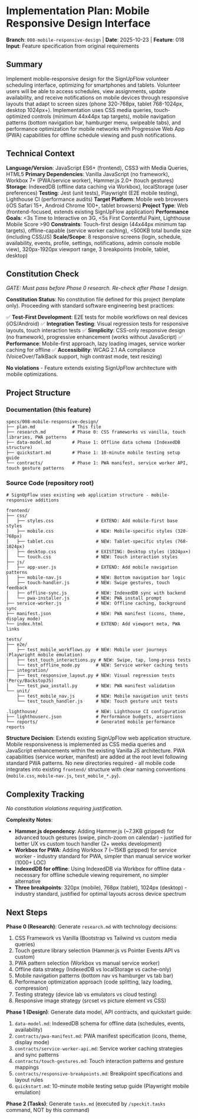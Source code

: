 # Implementation Plan: Mobile Responsive Design Interface

**Branch**: `008-mobile-responsive-design` | **Date**: 2025-10-23 | **Feature**: 018
**Input**: Feature specification from original requirements

## Summary

Implement mobile-responsive design for the SignUpFlow volunteer scheduling interface, optimizing for smartphones and tablets. Volunteer users will be able to access schedules, view assignments, update availability, and receive notifications on mobile devices through responsive layouts that adapt to screen sizes (phone 320-768px, tablet 768-1024px, desktop 1024px+). Implementation uses CSS media queries, touch-optimized controls (minimum 44x44px tap targets), mobile navigation patterns (bottom navigation bar, hamburger menu, swipeable tabs), and performance optimization for mobile networks with Progressive Web App (PWA) capabilities for offline schedule viewing and push notifications.

## Technical Context

**Language/Version**: JavaScript ES6+ (frontend), CSS3 with Media Queries, HTML5
**Primary Dependencies**: Vanilla JavaScript (no framework), Workbox 7+ (PWA/service worker), Hammer.js 2.0+ (touch gestures)
**Storage**: IndexedDB (offline data caching via Workbox), localStorage (user preferences)
**Testing**: Jest (unit tests), Playwright (E2E mobile testing), Lighthouse CI (performance audits)
**Target Platform**: Mobile web browsers (iOS Safari 15+, Android Chrome 100+, tablet browsers)
**Project Type**: Web (frontend-focused, extends existing SignUpFlow application)
**Performance Goals**: <3s Time to Interactive on 3G, <5s First Contentful Paint, Lighthouse Mobile Score >90
**Constraints**: Touch-first design (44x44px minimum tap targets), offline-capable (service worker caching), <500KB total bundle size (including CSS/JS)
**Scale/Scope**: 8 responsive screens (login, schedule, availability, events, profile, settings, notifications, admin console mobile view), 320px-1920px viewport range, 3 breakpoints (mobile, tablet, desktop)

## Constitution Check

*GATE: Must pass before Phase 0 research. Re-check after Phase 1 design.*

**Constitution Status**: No constitution file defined for this project (template only). Proceeding with standard software engineering best practices:

✅ **Test-First Development**: E2E tests for mobile workflows on real devices (iOS/Android)
✅ **Integration Testing**: Visual regression tests for responsive layouts, touch interaction tests
✅ **Simplicity**: CSS-only responsive design (no framework), progressive enhancement (works without JavaScript)
✅ **Performance**: Mobile-first approach, lazy loading images, service worker caching for offline
✅ **Accessibility**: WCAG 2.1 AA compliance (VoiceOver/TalkBack support, high contrast mode, text resizing)

**No violations** - Feature extends existing SignUpFlow architecture with mobile optimizations.

## Project Structure

### Documentation (this feature)

```
specs/008-mobile-responsive-design/
├── plan.md              # This file
├── research.md          # Phase 0: CSS frameworks vs vanilla, touch libraries, PWA patterns
├── data-model.md        # Phase 1: Offline data schema (IndexedDB structure)
├── quickstart.md        # Phase 1: 10-minute mobile testing setup guide
└── contracts/           # Phase 1: PWA manifest, service worker API, touch gesture patterns
```

### Source Code (repository root)

```
# SignUpFlow uses existing web application structure - mobile-responsive additions

frontend/
├── css/
│   ├── styles.css                # EXTEND: Add mobile-first base styles
│   ├── mobile.css                # NEW: Mobile-specific styles (320-768px)
│   ├── tablet.css                # NEW: Tablet-specific styles (768-1024px)
│   ├── desktop.css               # EXISTING: Desktop styles (1024px+)
│   └── touch.css                 # NEW: Touch interaction styles
├── js/
│   ├── app-user.js               # EXTEND: Add mobile navigation patterns
│   ├── mobile-nav.js             # NEW: Bottom navigation bar logic
│   ├── touch-handler.js          # NEW: Swipe gestures, touch feedback
│   ├── offline-sync.js           # NEW: IndexedDB sync with backend
│   └── pwa-installer.js          # NEW: PWA install prompt
├── service-worker.js             # NEW: Offline caching, background sync
├── manifest.json                 # NEW: PWA manifest (icons, theme, display mode)
└── index.html                    # EXTEND: Add viewport meta, PWA links

tests/
├── e2e/
│   ├── test_mobile_workflows.py  # NEW: Mobile user journeys (Playwright mobile emulation)
│   ├── test_touch_interactions.py # NEW: Swipe, tap, long-press tests
│   └── test_offline_mode.py      # NEW: Service worker caching tests
├── integration/
│   ├── test_responsive_layout.py # NEW: Visual regression tests (Percy/BackstopJS)
│   └── test_pwa_install.py       # NEW: PWA manifest validation
└── unit/
    ├── test_mobile_nav.js        # NEW: Mobile navigation unit tests
    └── test_touch_handler.js     # NEW: Touch gesture unit tests

.lighthouse/                      # NEW: Lighthouse CI configuration
├── lighthouserc.json             # Performance budgets, assertions
└── reports/                      # Generated mobile performance reports
```

**Structure Decision**: Extends existing SignUpFlow web application structure. Mobile responsiveness is implemented as CSS media queries and JavaScript enhancements within the existing Vanilla JS architecture. PWA capabilities (service worker, manifest) are added at the root level following standard PWA patterns. No new directories required - all mobile code integrates into existing `frontend/` structure with clear naming conventions (`mobile.css`, `mobile-nav.js`, `test_mobile_*.py`).

## Complexity Tracking

*No constitution violations requiring justification.*

**Complexity Notes**:
- **Hammer.js dependency**: Adding Hammer.js (~7.3KB gzipped) for advanced touch gestures (swipe, pinch-zoom on calendar) - justified for better UX vs custom touch handler (2+ weeks development)
- **Workbox for PWA**: Adding Workbox 7 (~15KB gzipped) for service worker - industry standard for PWA, simpler than manual service worker (1000+ LOC)
- **IndexedDB for offline**: Using IndexedDB via Workbox for offline data - necessary for offline schedule viewing requirement, no simpler alternative
- **Three breakpoints**: 320px (mobile), 768px (tablet), 1024px (desktop) - industry standard, justified for optimal layouts across device spectrum

## Next Steps

**Phase 0 (Research)**: Generate `research.md` with technology decisions:
1. CSS Framework vs Vanilla (Bootstrap vs Tailwind vs custom media queries)
2. Touch gesture library selection (Hammer.js vs Pointer Events API vs custom)
3. PWA pattern selection (Workbox vs manual service worker)
4. Offline data strategy (IndexedDB vs localStorage vs cache-only)
5. Mobile navigation patterns (bottom nav vs hamburger vs tab bar)
6. Performance optimization approach (code splitting, lazy loading, compression)
7. Testing strategy (device lab vs emulators vs cloud testing)
8. Responsive image strategy (srcset vs picture element vs CSS)

**Phase 1 (Design)**: Generate data model, API contracts, and quickstart guide:
1. `data-model.md`: IndexedDB schema for offline data (schedules, events, availability)
2. `contracts/pwa-manifest.md`: PWA manifest specification (icons, theme, display mode)
3. `contracts/service-worker-api.md`: Service worker caching strategies and sync patterns
4. `contracts/touch-gestures.md`: Touch interaction patterns and gesture mappings
5. `contracts/responsive-breakpoints.md`: Breakpoint specifications and layout rules
6. `quickstart.md`: 10-minute mobile testing setup guide (Playwright mobile emulation)

**Phase 2 (Tasks)**: Generate `tasks.md` (executed by `/speckit.tasks` command, NOT by this command)

